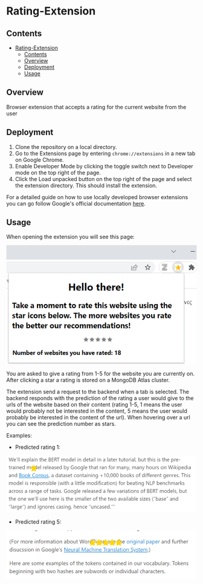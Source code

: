 # Rating-Extension

## Contents

- [Rating-Extension](#rating-extension)
  - [Contents](#contents)
  - [Overview](#overview)
  - [Deployment](#deployment)
  - [Usage](#usage)

## Overview

Browser extension that accepts a rating for the current website from the user

## Deployment

1. Clone the repository on a local directory.
2. Go to the Extensions page by entering `chrome://extensions` in a new tab on Google Chrome.
3. Enable Developer Mode by clicking the toggle switch next to Developer mode on the top right of the page.
4. Click the Load unpacked button on the top right of the page and select the extension directory. This should install the extension.

For a detailed guide on how to use locally developed browser extensions you can go follow Google's official documentation [here](https://developer.chrome.com/docs/extensions/mv3/getstarted/development-basics/).

## Usage

When opening the extension you will see this page:

![Extension start page](screenshots/chromestartpage.png)

You are asked to give a rating from 1-5 for the website you are currently on. After clicking a star a rating is stored on a MongoDB Atlas cluster.

The extension send a request to the backend when a tab is selected. The backend responds with the prediction of the rating a user would give to the urls of the website based on their content (rating 1-5, 1 means the user would probably not be interested in the content, 5 means the user would probably be interested in the content of the url). When hovering over a url you can see the prediction number as stars.

Examples:

- Predicted rating 1:

![Rating 1](screenshots/rating1.png)

- Predicted rating 5:

![Rating 5](screenshots/rating5.png)
